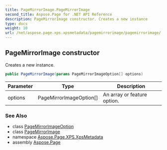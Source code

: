 ```yaml
---
title: PageMirrorImage.PageMirrorImage
second_title: Aspose.Page for .NET API Reference
description: PageMirrorImage constructor. Creates a new instance
type: docs
weight: 10
url: /net/aspose.page.xps.xpsmetadata/pagemirrorimage/pagemirrorimage/
---
```

## PageMirrorImage constructor

Creates a new instance.

```csharp
public PageMirrorImage(params PageMirrorImageOption[] options)
```

| Parameter | Type | Description |
| --- | --- | --- |
| options | PageMirrorImageOption[] | An array or feature option. |

### See Also

* class [PageMirrorImageOption](../../pagemirrorimage.pagemirrorimageoption/)
* class [PageMirrorImage](../)
* namespace [Aspose.Page.XPS.XpsMetadata](../../pagemirrorimage/)
* assembly [Aspose.Page](../../../)


